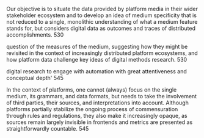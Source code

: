 Our objective is to situate the data provided by platform media in their wider stakeholder ecosystem and to develop an idea of medium specificity that is not reduced to a single, monolithic understanding of what a medium feature stands for, but considers digital data as outcomes and traces of distributed accomplishments. 530 


question of the measures of the medium, suggesting how they might be revisited in the context of increasingly distributed platform ecosystems, and how platform data challenge key ideas of digital methods research. 530

digital research to engage with automation with great attentiveness and conceptual depth' 545 

In the context of platforms, one cannot (always) focus on the single medium, its grammars, and data formats, but needs to take the involvement of third parties, their sources, and interpretations into account. Although platforms partially stabilize the ongoing process of commensuration through rules and regulations, they also make it increasingly opaque, as sources remain largely invisible in frontends and metrics are presented as straightforwardly countable. 545
